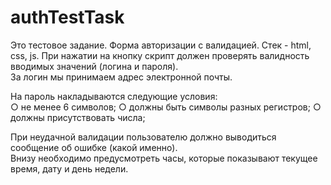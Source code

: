 # authTestTask

Это тестовое задание. Форма авторизации с валидацией.
Стек - html, css, js.
При нажатии на кнопку скрипт должен проверять валидность вводимых значений  (логина и пароля).  
За логин мы принимаем адрес электронной почты.  

На пароль накладываются следующие условия:  
  ○ не менее 6 символов;
  ○ должны быть символы разных регистров;
  ○ должны присутствовать числа;

При неудачной валидации пользователю должно выводиться сообщение об ошибке  (какой именно).  
Внизу необходимо предусмотреть часы, которые показывают текущее время, дату и  день недели.
